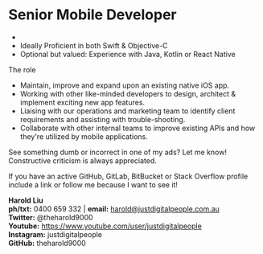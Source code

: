 # Senior Mobile Developer

* 
* Ideally Proficient in both Swift & Objective-C
* Optional but valued: Experience with Java, Kotlin or React Native

The role

* Maintain, improve and expand upon an existing native iOS app.
* Working with other like-minded developers to design, architect & implement exciting new app features.
* Liaising with our operations and marketing team to identify client requirements and assisting with trouble-shooting.
* Collaborate with other internal teams to improve existing APIs and how they're utilized by mobile applications.

See something dumb or incorrect in one of my ads? Let me know! Constructive criticism is always appreciated.

If you have an active GitHub, GitLab, BitBucket or Stack Overflow profile include a link or follow me because I want to see it!

**Harold Liu**</br>
**ph/txt:** 0400 659 332 | **email:** harold@justdigitalpeople.com.au</br>
**Twitter:** @theharold9000</br>
**Youtube:** https://www.youtube.com/user/justdigitalpeople</br>
**Instagram:** justdigitalpeople</br>
**GitHub:** theharold9000</br>